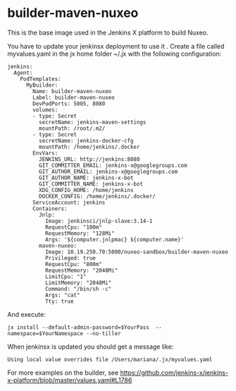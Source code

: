 # builder-maven-nuxeo

This is the base image used in the Jenkins X platform to build Nuxeo.

You have to update your jenkinsx deployment to use it .
Create a file called myvalues.yaml in the jx home folder  ~/.jx with the following configuration:

```
jenkins:
  Agent:
    PodTemplates:
      MyBuilder:
        Name: builder-maven-nuxeo
        Label: builder-maven-nuxeo
        DevPodPorts: 5005, 8080
        volumes:
        - type: Secret
          secretName: jenkins-maven-settings
          mountPath: /root/.m2/
        - type: Secret
          secretName: jenkins-docker-cfg
          mountPath: /home/jenkins/.docker
        EnvVars:
          JENKINS_URL: http://jenkins:8080
          GIT_COMMITTER_EMAIL: jenkins-x@googlegroups.com
          GIT_AUTHOR_EMAIL: jenkins-x@googlegroups.com
          GIT_AUTHOR_NAME: jenkins-x-bot
          GIT_COMMITTER_NAME: jenkins-x-bot
          XDG_CONFIG_HOME: /home/jenkins
          DOCKER_CONFIG: /home/jenkins/.docker/
        ServiceAccount: jenkins
        Containers:
          Jnlp:
            Image: jenkinsci/jnlp-slave:3.14-1
            RequestCpu: "100m"
            RequestMemory: "128Mi"
            Args: '${computer.jnlpmac} ${computer.name}'
          maven-nuxeo:
            Image: 10.19.250.70:5000/nuxeo-sandbox/builder-maven-nuxeo 
            Privileged: true
            RequestCpu: "800m"
            RequestMemory: "2048Mi"
            LimitCpu: "1"
            LimitMemory: "2048Mi"
            Command: "/bin/sh -c"
            Args: "cat"
            Tty: true
```

And execute:

```
jx install --default-admin-password=$YourPass  --namespace=$YourNamespace --no-tiller
```

When jenkinsx is updated you should get a message like:

```
Using local value overrides file /Users/mariana/.jx/myvalues.yaml
```

For more examples on the builder, see https://github.com/jenkins-x/jenkins-x-platform/blob/master/values.yaml#L1786
